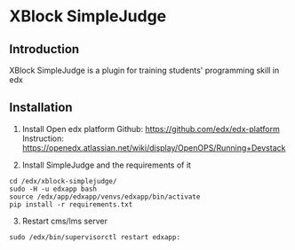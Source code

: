 XBlock SimpleJudge
=========================
Introduction
------------
XBlock SimpleJudge is a plugin for training students' programming skill in edx

Installation
------------
1. Install Open edx platform
Github:
https://github.com/edx/edx-platform
Instruction:
https://openedx.atlassian.net/wiki/display/OpenOPS/Running+Devstack

2. Install SimpleJudge and the requirements of it
``` 
cd /edx/xblock-simplejudge/
sudo -H -u edxapp bash
source /edx/app/edxapp/venvs/edxapp/bin/activate
pip install -r requirements.txt
```

3. Restart cms/lms server
```
sudo /edx/bin/supervisorctl restart edxapp:
```
